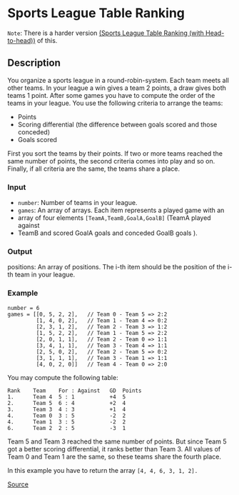 # Sports League Table Ranking

<!-- markdownlint-disable MD013 -->
`Note`: There is a harder version [(Sports League Table Ranking (with Head-to-head))](https://www.codewars.com/kata/5e0e17220d5bc9002dc4e9c4) of this.
<!-- markdownlint-enable MD013 -->

## Description

You organize a sports league in a round-robin-system. Each team meets all
other teams. In your league a win gives a team 2 points, a draw gives both
teams 1 point. After some games you have to compute the order of the teams
in your league. You use the following criteria to arrange the teams:

*   Points
*   Scoring differential (the difference between goals scored and those conceded)
*   Goals scored

First you sort the teams by their points. If two or more teams reached the
same number of points, the second criteria comes into play and so on. Finally,
if all criteria are the same, the teams share a place.

### Input

*   `number`: Number of teams in your league.
*   `games`: An array of arrays. Each item represents a played game with an
* array of four elements `[TeamA,TeamB,GoalA,GoalB]` (TeamA played against
* TeamB and scored GoalA goals and conceded GoalB goals ).

### Output

positions: An array of positions. The i-th item should be the position of
the i-th team in your league.

### Example

```text
number = 6
games = [[0, 5, 2, 2],   // Team 0 - Team 5 => 2:2
         [1, 4, 0, 2],   // Team 1 - Team 4 => 0:2
         [2, 3, 1, 2],   // Team 2 - Team 3 => 1:2
         [1, 5, 2, 2],   // Team 1 - Team 5 => 2:2
         [2, 0, 1, 1],   // Team 2 - Team 0 => 1:1
         [3, 4, 1, 1],   // Team 3 - Team 4 => 1:1
         [2, 5, 0, 2],   // Team 2 - Team 5 => 0:2
         [3, 1, 1, 1],   // Team 3 - Team 1 => 1:1
         [4, 0, 2, 0]]   // Team 4 - Team 0 => 2:0
```

You may compute the following table:

```text
Rank	Team	For : Against	GD	Points
1.	    Team 4	5 : 1	        +4	5
2.	    Team 5	6 : 4	        +2	4
3.	    Team 3	4 : 3	        +1	4
4.	    Team 0	3 : 5	        -2	2
4.	    Team 1	3 : 5	        -2	2
6.	    Team 2	2 : 5	        -3	1
```

Team 5 and Team 3 reached the same number of points. But since Team 5 got a
better scoring differential, it ranks better than Team 3. All values of Team
0 and Team 1 are the same, so these teams share the fourth place.

In this example you have to return the array `[4, 4, 6, 3, 1, 2].`

[Source](https://www.codewars.com/kata/5e0baea9d772160032022e8c)
